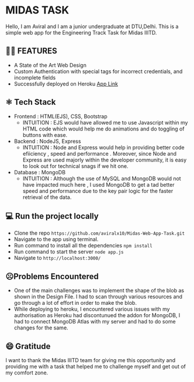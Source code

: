 # MIDAS TASK
Hello, I am Aviral and I am a junior undergraduate at DTU,Delhi.
This is a simple web app for the Engineering Track Task for Midas IIITD.

## 👨‍💻 FEATURES
- A State of the Art Web Design 
- Custom Authentication with special tags for incorrect credentials, and incomplete fields
- Successfully deployed on Heroku [App Link](https://midas-web-task-aviral.herokuapp.com/)

## ⚛ Tech Stack
- Frontend : HTML(EJS), CSS, Bootstrap  
    - INTUITION : EJS would have allowed me to use Javascript within my HTML code which would help me do animations and do toggling of buttons with ease.
- Backend : NodeJS, Express
    - INTUITION : Node and Express would help in providing better code efiiciency , speed and performance . Moreover, since Node and Express are used majorly within the developer community, it is easy to look out for technical snags if we hit one.
- Database : MongoDB
    - INTUITION : Although the use of MySQL and MongoDB would not have impacted much here , I used MongoDB to get a tad better speed and performance due to the key pair logic for the faster retrieval of the data.

## 💻 Run the project locally
- Clone the repo ```https://github.com/aviralx10/Midas-Web-App-Task.git```
- Navigate to the app using terminal.
- Run command to install all the dependencies ```npm install``` 
- Run command to start the server ```node app.js```
- Navigate to ```http://localhost:3000/```

## :frowning_face:Problems Encountered
- One of the main challenges was to implement the shape of the blob as shown in the Design File. I had to scan through various resources and go through a lot of effort in order to make the blob.
- While deploying to heroku, I encountered various issues with my authorisation as Heroku had discontunued the addon for MongoDB, I had to connect MongoDB Atlas with my server and had to do some changes for the same.

## 😄 Gratitude
I want to thank the Midas IIITD team for giving me this opportunity and providing me with a task that helped me to challenge myself and get out of my comfort zone.  
